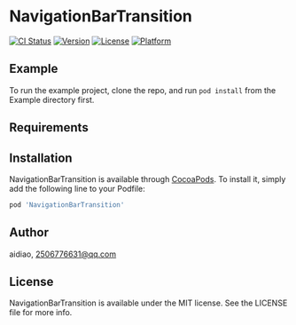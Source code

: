 # NavigationBarTransition

[![CI Status](https://img.shields.io/travis/aidiao/NavigationBarTransition.svg?style=flat)](https://travis-ci.org/aidiao/NavigationBarTransition)
[![Version](https://img.shields.io/cocoapods/v/NavigationBarTransition.svg?style=flat)](https://cocoapods.org/pods/NavigationBarTransition)
[![License](https://img.shields.io/cocoapods/l/NavigationBarTransition.svg?style=flat)](https://cocoapods.org/pods/NavigationBarTransition)
[![Platform](https://img.shields.io/cocoapods/p/NavigationBarTransition.svg?style=flat)](https://cocoapods.org/pods/NavigationBarTransition)

## Example

To run the example project, clone the repo, and run `pod install` from the Example directory first.

## Requirements

## Installation

NavigationBarTransition is available through [CocoaPods](https://cocoapods.org). To install
it, simply add the following line to your Podfile:

```ruby
pod 'NavigationBarTransition'
```

## Author

aidiao, 2506776631@qq.com

## License

NavigationBarTransition is available under the MIT license. See the LICENSE file for more info.
